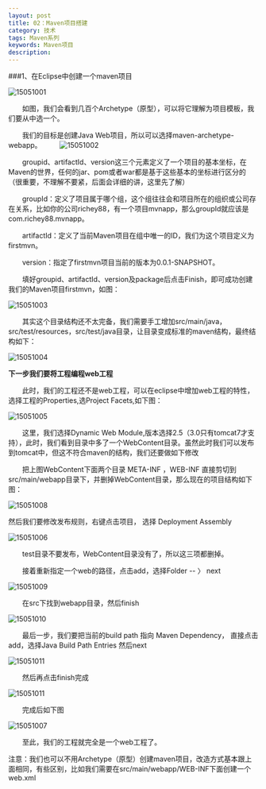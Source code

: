 ```yaml
---
layout: post
title: 02：Maven项目搭建
category: 技术
tags: Maven系列
keywords: Maven项目
description: 
---
```


###1、在Eclipse中创建一个maven项目

![15051001](/public/img/tec/2015-05-10_maven01.jpg)

　　如图，我们会看到几百个Archetype（原型），可以将它理解为项目模板，我们要从中选一个。

　　我们的目标是创建Java Web项目，所以可以选择maven-archetype-webapp。
　　
![15051002](/public/img/tec/2015-05-10_maven02.jpg)

　　groupid、artifactId、version这三个元素定义了一个项目的基本坐标，在Maven的世界，任何的jar、pom或者war都是基于这些基本的坐标进行区分的（很重要，不理解不要紧，后面会详细的讲，这里先了解）

　　groupId：定义了项目属于哪个组，这个组往往会和项目所在的组织或公司存在关系，比如你的公司richey88，有一个项目mvnapp，那么groupId就应该是com.richey88.mvnapp。

　　artifactId：定义了当前Maven项目在组中唯一的ID，我们为这个项目定义为firstmvn。

　　version：指定了firstmvn项目当前的版本为0.0.1-SNAPSHOT。

　　填好groupid、artifactId、version及package后点击Finish，即可成功创建我们的Maven项目firstmvn，如图：

![15051003](/public/img/tec/2015-05-10_maven03.jpg)

　　其实这个目录结构还不太完备，我们需要手工增加src/main/java，src/test/resources，src/test/java目录，让目录变成标准的maven结构，最终结构如下：

![15051004](/public/img/tec/2015-05-10_maven04.jpg)

**下一步我们要将工程编程web工程**

　　此时，我们的工程还不是web工程，可以在eclipse中增加web工程的特性，选择工程的Properties,选Project Facets,如下图：

![15051005](/public/img/tec/2015-05-10_maven05.jpg)

　　这里，我们选择Dynamic Web Module,版本选择2.5（3.0只有tomcat7才支持），此时，我们看到目录中多了一个WebContent目录。虽然此时我们可以发布到tomcat中，但这不符合maven的结构，我们还要做如下修改

　　把上图WebContent下面两个目录 META-INF ，WEB-INF 直接剪切到src/main/webapp目录下，并删掉WebContent目录，那么现在的项目结构如下图：

![15051008](/public/img/tec/2015-05-10_mavenmodify01.jpg)

然后我们要修改发布规则，右键点击项目， 选择 Deployment Assembly

![15051006](/public/img/tec/2015-05-10_maven06.jpg)

　　test目录不要发布，WebContent目录没有了，所以这三项都删掉。

　　接着重新指定一个web的路径，点击add，选择Folder -- 〉  next

![15051009](/public/img/tec/2015-05-10_mavenmodify02.jpg)

　　在src下找到webapp目录，然后finish

![15051010](/public/img/tec/2015-05-10_mavenmodify03.jpg)

　　最后一步，我们要把当前的build path 指向 Maven Dependency， 直接点击add，选择Java Build Path Entries 然后next

![15051011](/public/img/tec/2015-05-10_mavenmodify04.jpg)

　　然后再点击finish完成

![15051011](/public/img/tec/2015-05-10_mavenmodify05.jpg)

　　完成后如下图

![15051007](/public/img/tec/2015-05-10_maven07.jpg)


　　至此，我们的工程就完全是一个web工程了。

注意：我们也可以不用Archetype（原型）创建maven项目，改造方式基本跟上面相同，有些区别，比如我们需要在src/main/webapp/WEB-INF下面创建一个web.xml